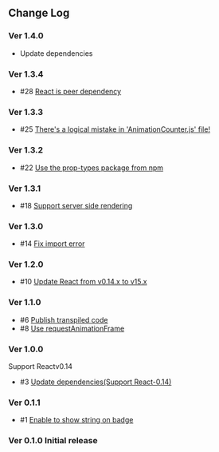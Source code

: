 ## Change Log

### Ver 1.4.0

* Update dependencies

### Ver 1.3.4

* #28 [React is peer dependency](https://github.com/georgeOsdDev/react-notification-badge/issues/28)

### Ver 1.3.3

* #25 [There's a logical mistake in 'AnimationCounter.js' file!](https://github.com/georgeOsdDev/react-notification-badge/issues/25)

### Ver 1.3.2

* #22 [Use the prop-types package from npm](https://github.com/georgeOsdDev/react-notification-badge/issues/22)

### Ver 1.3.1

* #18 [Support server side rendering](https://github.com/georgeOsdDev/react-notification-badge/issues/18)

### Ver 1.3.0

* #14 [Fix import error](https://github.com/georgeOsdDev/react-notification-badge/issues/14)

### Ver 1.2.0

* #10 [Update React from v0.14.x to v15.x](https://github.com/georgeOsdDev/react-notification-badge/issues/10)

### Ver 1.1.0

* #6 [Publish transpiled code](https://github.com/georgeOsdDev/react-notification-badge/issues/6)
* #8 [Use requestAnimationFrame](https://github.com/georgeOsdDev/react-notification-badge/issues/8)

### Ver 1.0.0

Support Reactv0.14

* #3 [Update dependencies(Support React-0.14)](https://github.com/georgeOsdDev/react-notification-badge/issues/3)

### Ver 0.1.1

* #1 [Enable to show string on badge](https://github.com/georgeOsdDev/react-notification-badge/issues/1)

### Ver 0.1.0 Initial release
